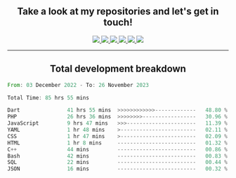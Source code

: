<h2 align="center">
  Take a look at my repositories and let's get in touch!
</h2>
<p align="center">
  <a href= "">
    <img src="https://img.icons8.com/material-outlined/30/689d6a/facebook.png"/>
  </a>
  <a href= "">
    <img src="https://img.icons8.com/material-outlined/30/689d6a/instagram.png"/>
  </a>
  <a href= "">
    <img src="https://img.icons8.com/material-outlined/30/689d6a/linkedin.png"/>
  </a>
  <a href= "">
    <img src="https://img.icons8.com/material-outlined/30/689d6a/twitter.png"/>
  </a>
  <a href= "">
    <img src="https://img.icons8.com/material-outlined/30/689d6a/geography.png"/>
  </a>
  <a href="">
    <img src="https://img.icons8.com/material-outlined/30/689d6a/email.png"/>
  </a>
</p>

---

<h2 align="center">Total development breakdown</h2>

<p align="center">
<!--START_SECTION:waka-->

```rust
From: 03 December 2022 - To: 26 November 2023

Total Time: 85 hrs 55 mins

Dart               41 hrs 55 mins  >>>>>>>>>>>>-------------   48.80 %
PHP                26 hrs 36 mins  >>>>>>>>-----------------   30.96 %
JavaScript         9 hrs 47 mins   >>>----------------------   11.39 %
YAML               1 hr 48 mins    >------------------------   02.11 %
CSS                1 hr 47 mins    >------------------------   02.09 %
HTML               1 hr 8 mins     -------------------------   01.32 %
C++                44 mins         -------------------------   00.86 %
Bash               42 mins         -------------------------   00.83 %
SQL                22 mins         -------------------------   00.44 %
JSON               16 mins         -------------------------   00.32 %
```

<!--END_SECTION:waka-->
</p>
